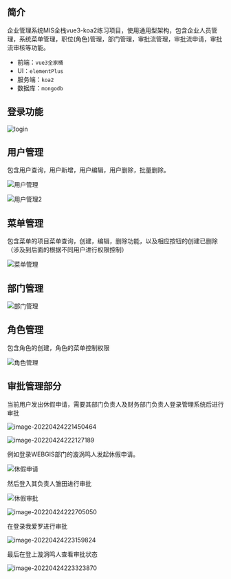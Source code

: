 ## 简介

企业管理系统MIS全栈vue3-koa2练习项目，使用通用型架构，包含企业人员管理，系统菜单管理，职位(角色)管理，部门管理，审批流管理，审批流申请，审批流审核等功能。

- 前端：`vue3全家桶`
- UI：`elementPlus`
- 服务端：`koa2`
- 数据库：`mongodb`

## 登录功能

![login](https://cdn.jsdelivr.net/gh/bigbigbig2/image2/img/202204212123105.gif)

## 用户管理

包含用户查询，用户新增，用户编辑，用户删除，批量删除。

![用户管理](https://cdn.jsdelivr.net/gh/bigbigbig2/image2/img/202204212246442.gif)

![用户管理2](https://cdn.jsdelivr.net/gh/bigbigbig2/image2/img/202204212251709.gif)

## 菜单管理

包含菜单的项目菜单查询，创建，编辑，删除功能，以及相应按钮的创建已删除（涉及到后面的根据不同用户进行权限控制）

![菜单管理](https://cdn.jsdelivr.net/gh/bigbigbig2/image2/img/202204212301389.gif)

## 部门管理

![部门管理](https://cdn.jsdelivr.net/gh/bigbigbig2/image2/img/202204212310007.gif)

## 角色管理

包含角色的创建，角色的菜单控制权限

![角色管理](https://cdn.jsdelivr.net/gh/bigbigbig2/image2/img/202204212312996.gif)

## 审批管理部分

当前用户发出休假申请，需要其部门负责人及财务部门负责人登录管理系统后进行审批

![image-20220424221450464](https://cdn.jsdelivr.net/gh/bigbigbig2/image2/img/202204242214109.png)

![image-20220424222127189](https://cdn.jsdelivr.net/gh/bigbigbig2/image2/img/202204242221831.png)

例如登录WEBGIS部门的漩涡鸣人发起休假申请。

![休假申请](https://cdn.jsdelivr.net/gh/bigbigbig2/image2/img/202204242235984.gif)

然后登入其负责人雏田进行审批

![休假审批](https://cdn.jsdelivr.net/gh/bigbigbig2/image2/img/202204242224862.gif)

![image-20220424222705050](https://cdn.jsdelivr.net/gh/bigbigbig2/image2/img/202204242235018.png)

在登录我爱罗进行审批

![image-20220424223159824](https://cdn.jsdelivr.net/gh/bigbigbig2/image2/img/202204242235103.png)

最后在登上漩涡鸣人查看审批状态

![image-20220424223323870](https://cdn.jsdelivr.net/gh/bigbigbig2/image2/img/202204242233790.png)
